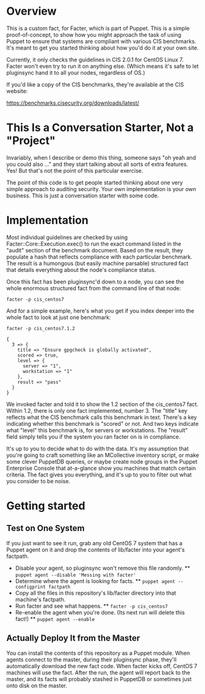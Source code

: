 # Overview

This is a custom fact, for Facter, which is part of Puppet.  This is a simple proof-of-concept, to show how you might approach the task of using Puppet to ensure that systems are compliant with various CIS benchmarks.  It's meant to get you started thinking about how you'd do it at your own site.

Currently, it only checks the guidelines in CIS 2.0.1 for CentOS Linux 7.  Facter won't even try to run it on anything else.  (Which means it's safe to let pluginsync hand it to all your nodes, regardless of OS.)

If you'd like a copy of the CIS benchmarks, they're available at the CIS website:

  https://benchmarks.cisecurity.org/downloads/latest/


# This Is a Conversation Starter, Not a "Project"

Invariably, when I describe or demo this thing, someone says "oh yeah and you could also ..." and they start talking about all sorts of extra features.  Yes!  But that's not the point of this particular exercise.

The point of this code is to get people started thinking about one very simple approach to auditing security.  Your own implementation is your own business.  This is just a conversation starter with some code.


# Implementation

Most individual guidelines are checked by using Facter::Core::Execution.exec() to run the exact command listed in the "audit" section of the benchmark document.  Based on the result, they populate a hash that reflects compliance with each particular benchmark.  The result is a humongous (but easily machine parsable) structured fact that details everything about the node's compliance status.

Once this fact has been pluginsync'd down to a node, you can see the whole enormous structured fact from the command line of that node:

```shellsession
facter -p cis_centos7
```

And for a simple example, here's what you get if you index deeper into the whole fact to look at just one benchmark:

```shellsession
facter -p cis_centos7.1.2
```

```
{
  3 => {
    title => "Ensure gpgcheck is globally activated",
    scored => true,
    level => {
      server => "1",
      workstation => "1"
    },
    result => "pass"
  }
}
```

We invoked facter and told it to show the 1.2 section of the cis_centos7 fact.  Within 1.2, there is only one fact implemented, number 3.  The "title" key reflects what the CIS benchmark calls this benchmark in text.  There's a key indicating whether this benchmark is "scored" or not.  And two keys indicate what "level" this benchmark is, for servers or workstations.  The "result" field simply tells you if the system you ran facter on is in compliance.

It's up to you to decide what to do with the data.  It's my assumption that you're going to craft something like an MCollective inventory script, or make some clever PuppetDB queries, or maybe create node groups in the Puppet Enterprise Console that at-a-glance show you machines that match certain criteria.  The fact gives you everything, and it's up to you to filter out what you consider to be noise.


# Getting started

## Test on One System

If you just want to see it run, grab any old CentOS 7 system that has a Puppet agent on it and drop the contents of lib/facter into your agent's factpath.

* Disable your agent, so pluginsync won't remove this file randomly.
** `puppet agent --disable 'Messing with facter'`
* Determine where the agent is looking for facts.
** `puppet agent --configprint factpath`
* Copy all the files in this repository's lib/facter directory into that machine's factpath.
* Run facter and see what happens.
** `facter -p cis_centos7`
* Re-enable the agent when you're done.  (Its next run will delete this fact!)
** `puppet agent --enable`

## Actually Deploy It from the Master

You can install the contents of this repository as a Puppet module.  When agents connect to the master, during their pluginsync phase, they'll automatically download the new fact code.  When facter kicks off, CentOS 7 machines will use the fact.  After the run, the agent will report back to the master, and its facts will probably stashed in PuppetDB or sometimes just onto disk on the master.

